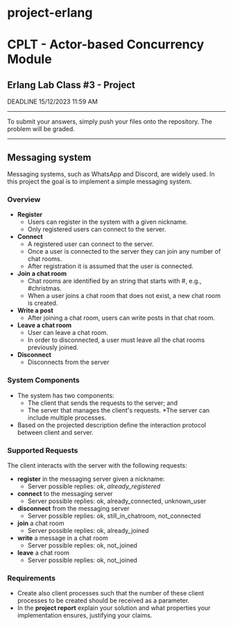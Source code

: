 # project-erlang
# CPLT - Actor-based Concurrency Module

## Erlang Lab Class #3 - Project

DEADLINE 15/12/2023 11:59 AM

----
To submit your answers, simply push your files onto the repository. The problem will be graded.

----

## Messaging system
Messaging systems, such as WhatsApp and Discord, are widely used. 
In this project the goal is to implement a simple messaging system.


### Overview 

* **Register**
  * Users can register in the system with a given nickname.
  * Only registered users can connect to the server.
* **Connect**
  * A registered user can connect to the server.
  * Once a user is connected to the server they can join any number of chat rooms.
  * After registration it is assumed that the user is connected.
* **Join a chat room**
  * Chat rooms are identified by an string that starts with #, e.g., #christmas.
  * When a user joins a chat room that does not exist, a new chat room is created. 
* **Write a post**
  * After joining a chat room, users can write posts in that chat room.
* **Leave a chat room**
  * User can leave a chat room.
  * In order to disconnected, a user must leave all the chat rooms previously joined.
* **Disconnect**
  * Disconnects from the server
    
### System Components
* The system has two components: 
  * The client that sends the requests to the server; and 
  * The server that manages the client's requests.
*The server can include multiple processes.
* Based on the projected description define the interaction protocol between client and server.

### Supported Requests
The client interacts with the server with the following requests:
* **register** in the messaging server given a nickname:
  * Server possible replies: *ok*, *already_registered*
* **connect** to the messaging server
  * Server possible replies: ok, already_connected, unknown_user
* **disconnect** from the messaging server
  * Server possible replies: ok, still_in_chatroom, not_connected
* **join** a chat room
  * Server possible replies: ok, already_joined
* **write** a message in a chat room
  * Server possible replies: ok, not_joined
* **leave** a chat room
  * Server possible replies: ok, not_joined

### Requirements
* Create also client processes such that the number of these client processes to be created should be received as a parameter.
* In the **project report** explain your solution and what properties your implementation ensures, justifying your claims.
